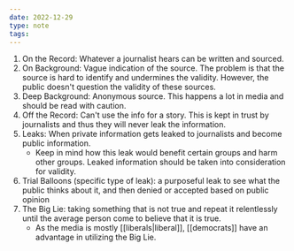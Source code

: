 ```yaml
---
date: 2022-12-29
type: note
tags:
---
```


1. On the Record: Whatever a journalist hears can be written and sourced.
2. On Background: Vague indication of the source. The problem is that the source is hard to identify and undermines the validity. However, the public doesn't question the validity of these sources.
3. Deep Background: Anonymous source. This happens a lot in media and should be read with caution.
4. Off the Record: Can't use the info for a story. This is kept in trust by journalists and thus they will never leak the information.
5. Leaks: When private information gets leaked to journalists and become public information.
	- Keep in mind how this leak would benefit certain groups and harm other groups. Leaked information should be taken into consideration for validity.
6. Trial Balloons (specific type of leak): a purposeful leak to see what the public thinks about it, and then denied or accepted based on public opinion
7. The Big Lie: taking something that is not true and repeat it relentlessly until the average person come to believe that it is true.
	- As the media is mostly [[liberals|liberal]], [[democrats]] have an advantage in utilizing the Big Lie.
